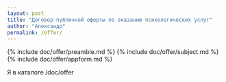 ```yaml
---
layout: post
title: "Договор публичной оферты по оказанию психологических услуг"
author: "Александр"
permalink: /offer/
---
```

{% include doc/offer/preamble.md %}
{% include doc/offer/subject.md %}
{% include doc/offer/appform.md %}

Я в каталоге /doc/offer
